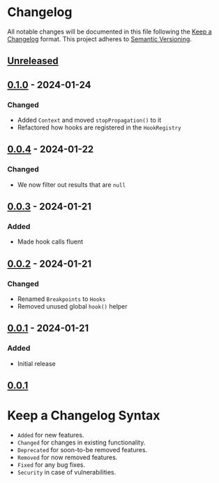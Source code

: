 # Changelog

All notable changes will be documented in this file following the [Keep a Changelog](https://keepachangelog.com/en/1.0.0/) 
format. This project adheres to [Semantic Versioning](https://semver.org/spec/v2.0.0.html).

## [Unreleased]

## [0.1.0] - 2024-01-24

### Changed

- Added `Context` and moved `stopPropagation()` to it
- Refactored how hooks are registered in the `HookRegistry`

## [0.0.4] - 2024-01-22

### Changed

-   We now filter out results that are `null`

## [0.0.3] - 2024-01-21

### Added

-   Made hook calls fluent

## [0.0.2] - 2024-01-21

### Changed

-   Renamed `Breakpoints` to `Hooks`
-   Removed unused global `hook()` helper

## [0.0.1] - 2024-01-21

### Added

-   Initial release

## [0.0.1]

# Keep a Changelog Syntax

-   `Added` for new features.
-   `Changed` for changes in existing functionality.
-   `Deprecated` for soon-to-be removed features.
-   `Removed` for now removed features.
-   `Fixed` for any bug fixes. 
-   `Security` in case of vulnerabilities.

[Unreleased]: https://github.com/glhd/hooks/compare/0.1.0...HEAD

[0.1.0]: https://github.com/glhd/hooks/compare/0.0.4...0.1.0

[0.0.4]: https://github.com/glhd/hooks/compare/0.0.3...0.0.4

[0.0.3]: https://github.com/glhd/hooks/compare/0.0.2...0.0.3

[0.0.2]: https://github.com/glhd/hooks/compare/0.0.1...0.0.2

[0.0.1]: https://github.com/glhd/hooks/compare/0.0.1...0.0.1

[0.0.1]: https://github.com/glhd/hooks/compare/0.0.1...0.0.1
